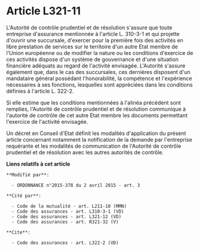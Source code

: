 # Article L321-11

L'Autorité de contrôle prudentiel et de résolution s'assure que toute entreprise d'assurance mentionnée à l'article L.
310-3-1 et qui projette d'ouvrir une succursale, d'exercer pour la première fois des activités en libre prestation de
services sur le territoire d'un autre Etat membre de l'Union européenne ou de modifier la nature ou les conditions d'exercice
de ces activités dispose d'un système de gouvernance et d'une situation financière adéquats au regard de l'activité
envisagée. L'Autorité s'assure également que, dans le cas des succursales, ces dernières disposent d'un mandataire général
possédant l'honorabilité, la compétence et l'expérience nécessaires à ses fonctions, lesquelles sont appréciées dans les
conditions définies à l'article L. 322-2. 

Si elle estime que les conditions mentionnées à l'alinéa précédent sont remplies, l'Autorité de contrôle prudentiel et de
résolution communique à l'autorité de contrôle de cet autre Etat membre les documents permettant l'exercice de l'activité
envisagée. 

Un décret en Conseil d'Etat définit les modalités d'application du présent article concernant notamment la notification de la
demande par l'entreprise requérante et les modalités de communication de l'Autorité de contrôle prudentiel et de résolution
avec les autres autorités de contrôle.

**Liens relatifs à cet article**

	**Modifié par**:

	  - ORDONNANCE n°2015-378 du 2 avril 2015 - art. 3

	**Cité par**:

	  - Code de la mutualité - art. L211-10 (MMN)
	  - Code des assurances - art. L310-3-1 (VD)
	  - Code des assurances - art. L321-12 (VD)
	  - Code des assurances - art. R321-32 (V)

	**Cite**:

	  - Code des assurances - art. L322-2 (VD)
